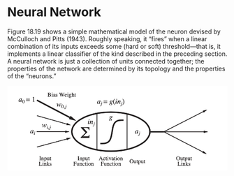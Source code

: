 # Neural Network

Figure 18.19 shows a simple mathematical model of the neuron devised by McCulloch and Pitts (1943). Roughly speaking, it “fires” when a linear combination of its inputs exceeds some (hard or soft) threshold—that is, it implements a linear classifier of the kind described in the preceding section. A neural network is just a collection of units connected together; the properties of the network are determined by its topology and the properties of the “neurons.”

![](https://github.com/justweiss/Neural-Network/blob/main/neuron.png)
